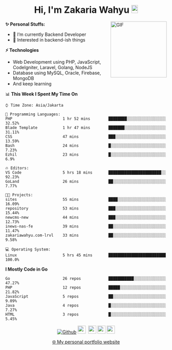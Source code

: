 <h1 align="center">Hi, I'm Zakaria Wahyu <img src="https://github.com/TheDudeThatCode/TheDudeThatCode/blob/master/Assets/Hi.gif" width="20px" height="25px"></h1>

<img align="right" alt="GIF" height="175px" src="https://www.nayakapratama.co.id/wp-content/uploads/2019/07/Website-Maintenance.gif" />

**✨ Personal Stuffs:**
- 🔭 I’m currently Backend Developer
- 🌱 Interested in backend-ish things

**⚡ Technologies**
- Web Development using PHP, JavaScript, CodeIgniter, Laravel, Golang, NodeJS
- Database using MySQL, Oracle, Firebase, MongoDB
- And keep learning

<!--START_SECTION:waka-->
📊 **This Week I Spent My Time On** 

```text
⌚︎ Time Zone: Asia/Jakarta

💬 Programming Languages: 
PHP                      1 hr 52 mins        ████████░░░░░░░░░░░░░░░░░   32.52% 
Blade Template           1 hr 47 mins        ███████░░░░░░░░░░░░░░░░░░   31.11% 
CSS                      47 mins             ███░░░░░░░░░░░░░░░░░░░░░░   13.59% 
Bash                     24 mins             █░░░░░░░░░░░░░░░░░░░░░░░░   7.23% 
Ezhil                    23 mins             █░░░░░░░░░░░░░░░░░░░░░░░░   6.9%

🔥 Editors: 
VS Code                  5 hrs 18 mins       ███████████████████████░░   92.23% 
GoLand                   26 mins             ██░░░░░░░░░░░░░░░░░░░░░░░   7.77%

🐱‍💻 Projects: 
sites                    55 mins             ████░░░░░░░░░░░░░░░░░░░░░   16.09% 
repository               53 mins             ███░░░░░░░░░░░░░░░░░░░░░░   15.44% 
newcms-new               44 mins             ███░░░░░░░░░░░░░░░░░░░░░░   12.73% 
inews-nas-fe             39 mins             ██░░░░░░░░░░░░░░░░░░░░░░░   11.47% 
zakariawahyu.com-lrvl    33 mins             ██░░░░░░░░░░░░░░░░░░░░░░░   9.58%

💻 Operating System: 
Linux                    5 hrs 45 mins       █████████████████████████   100.0%

```

**I Mostly Code in Go** 

```text
Go                       26 repos            ███████████░░░░░░░░░░░░░░   47.27% 
PHP                      12 repos            █████░░░░░░░░░░░░░░░░░░░░   21.82% 
JavaScript               5 repos             ██░░░░░░░░░░░░░░░░░░░░░░░   9.09% 
Java                     4 repos             █░░░░░░░░░░░░░░░░░░░░░░░░   7.27% 
HTML                     3 repos             █░░░░░░░░░░░░░░░░░░░░░░░░   5.45%

```



<!--END_SECTION:waka-->

<p align="center">
<a href="https://github.com/zakariawahyu" target="_blank"><img alt="Github" src="https://img.shields.io/badge/GitHub-%2312100E.svg?&style=for-the-badge&logo=Github&logoColor=white" /></a>
<a href="https://www.twitter.com/_zakariawahyu"><img src="https://img.shields.io/badge/twitter-%231DA1F2.svg?&style=for-the-badge&logo=twitter&logoColor=white" height=25></a> 
<a href="https://www.linkedin.com/in/zakariawahyu"><img src="https://img.shields.io/badge/linkedin-%230077B5.svg?&style=for-the-badge&logo=linkedin&logoColor=white" height=25></a> 
<a href="https://www.instagram.com/_zakariawahyu"><img src="https://img.shields.io/badge/instagram-%23E4405F.svg?&style=for-the-badge&logo=instagram&logoColor=white" height=25></a>
<a href="https://medium.com/@zakariawahyu"><img src="https://img.shields.io/badge/Medium-12100E?style=for-the-badge&logo=medium&logoColor=white" height=25></a>
</p>
<p align="center"><a href="https://www.zakariawahyu.com" target="_blank">🌐 My personal portfolio website</a></p>
